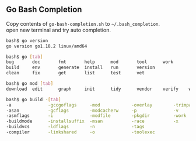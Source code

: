 ## Go Bash Completion

Copy contents of `go-bash-completion.sh` to `~/.bash_completion`.  
open new terminal and try auto completion.


```sh
bash$ go version 
go version go1.18.2 linux/amd64

bash$ go [tab]
bug       doc       fmt       help      mod       tool      work      
build     env       generate  install   run       version   
clean     fix       get       list      test      vet 

bash$ go mod [tab]
download  edit      graph     init      tidy      vendor    verify    why       

bash$ go build -[tab]
-a              -gccgoflags     -mod            -overlay        -trimpath
-asan           -gcflags        -modcacherw     -p              -v
-asmflags       -i              -modfile        -pkgdir         -work
-buildmode      -installsuffix  -msan           -race           -x
-buildvcs       -ldflags        -n              -tags           
-compiler       -linkshared     -o              -toolexec 
```

